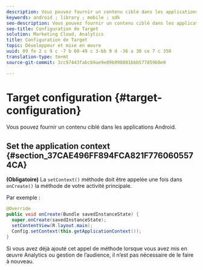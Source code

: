 ```yaml
---
description: Vous pouvez fournir un contenu ciblé dans les applications Android.
keywords: android ; library ; mobile ; sdk
seo-description: Vous pouvez fournir un contenu ciblé dans les applications Android.
seo-title: Configuration de Target
solution: Marketing Cloud, Analytics
title: Configuration de Target
topic: Développeur et mise en œuvre
uuid: 09 fe 2 c 9 c -7 b 60-49 c 3-bb 9 d -36 a 30 ce 7 c 350
translation-type: tm+mt
source-git-commit: 3cc97443fabcb9ae9e09b998801bbb57785960e0

---
```



# Target configuration {#target-configuration}

Vous pouvez fournir un contenu ciblé dans les applications Android.

## Set the application context {#section_37CAE496FF894FCA821F7760605574CA}

**(Obligatoire)** La `setContext()` méthode doit être appelée une fois dans `onCreate()` la méthode de votre activité principale.

Par exemple :

```java
@Override 
public void onCreate(Bundle savedInstanceState) { 
  super.onCreate(savedInstanceState); 
  setContentView(R.layout.main); 
  Config.setContext(this.getApplicationContext()); 
}
```

Si vous avez déjà ajouté cet appel de méthode lorsque vous avez mis en œuvre Analytics ou gestion de l’audience, il n’est pas nécessaire de le faire à nouveau.
